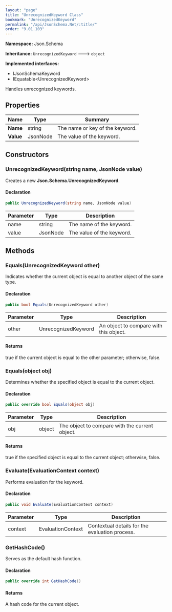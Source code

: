 ```yaml
---
layout: "page"
title: "UnrecognizedKeyword Class"
bookmark: "UnrecognizedKeyword"
permalink: "/api/JsonSchema.Net/:title/"
order: "9.01.103"
---
```

**Namespace:** Json.Schema

**Inheritance:**
`UnrecognizedKeyword`
 🡒 
`object`

**Implemented interfaces:**

- IJsonSchemaKeyword
- IEquatable\<UnrecognizedKeyword\>

Handles unrecognized keywords.

## Properties

| Name | Type | Summary |
|---|---|---|
| **Name** | string | The name or key of the keyword. |
| **Value** | JsonNode | The value of the keyword. |
## Constructors

### UnrecognizedKeyword(string name, JsonNode value)

Creates a new **Json.Schema.UnrecognizedKeyword**.

#### Declaration

```c#
public UnrecognizedKeyword(string name, JsonNode value)
```
| Parameter | Type | Description |
|---|---|---|
| name | string | The name of the keyword. |
| value | JsonNode | The value of the keyword. |

## Methods

### Equals(UnrecognizedKeyword other)

Indicates whether the current object is equal to another object of the same type.

#### Declaration

```c#
public bool Equals(UnrecognizedKeyword other)
```
| Parameter | Type | Description |
|---|---|---|
| other | UnrecognizedKeyword | An object to compare with this object. |

#### Returns

true if the current object is equal to the <paramref name="other">other</paramref> parameter; otherwise, false.

### Equals(object obj)

Determines whether the specified object is equal to the current object.

#### Declaration

```c#
public override bool Equals(object obj)
```
| Parameter | Type | Description |
|---|---|---|
| obj | object | The object to compare with the current object. |

#### Returns

true if the specified object  is equal to the current object; otherwise, false.

### Evaluate(EvaluationContext context)

Performs evaluation for the keyword.

#### Declaration

```c#
public void Evaluate(EvaluationContext context)
```
| Parameter | Type | Description |
|---|---|---|
| context | EvaluationContext | Contextual details for the evaluation process. |

### GetHashCode()

Serves as the default hash function.

#### Declaration

```c#
public override int GetHashCode()
```

#### Returns

A hash code for the current object.

